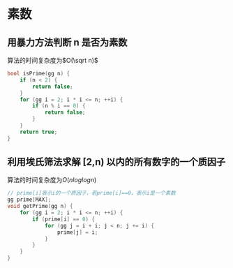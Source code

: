 # 素数

## 用暴力方法判断 n 是否为素数

算法的时间复杂度为$O(\sqrt n)$

```cpp
bool isPrime(gg n) {
    if (n < 2) {
        return false;
    }
    for (gg i = 2; i * i <= n; ++i) {
        if (n % i == 0) {
            return false;
        }
    }
    return true;
}
```

## 利用埃氏筛法求解 [2,n) 以内的所有数字的一个质因子

算法的时间复杂度为$O(nloglogn)$

```cpp
// prime[i]表示i的一个质因子，若prime[i]==0，表示i是一个素数
gg prime[MAX];
void getPrime(gg n) {
    for (gg i = 2; i * i <= n; ++i) {
        if (prime[i] == 0) {
            for (gg j = i + i; j < n; j += i) {
                prime[j] = i;
            }
        }
    }
}
```
